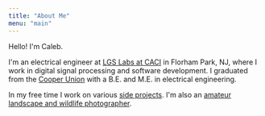 ```yaml
---
title: "About Me"
menu: "main"
---
```


Hello! I'm Caleb.


I'm an electrical engineer at [LGS Labs at CACI](https://www.caci.com/) in Florham Park, NJ, where I work in digital signal processing and software development.
I graduated from the [Cooper Union](https://cooper.edu/) with a B.E. and M.E. in electrical engineering.

In my free time I work on various [side projects](projects/).
I'm also an [amateur landscape and wildlife photographer](https://portfolio.calebzulawski.com).
